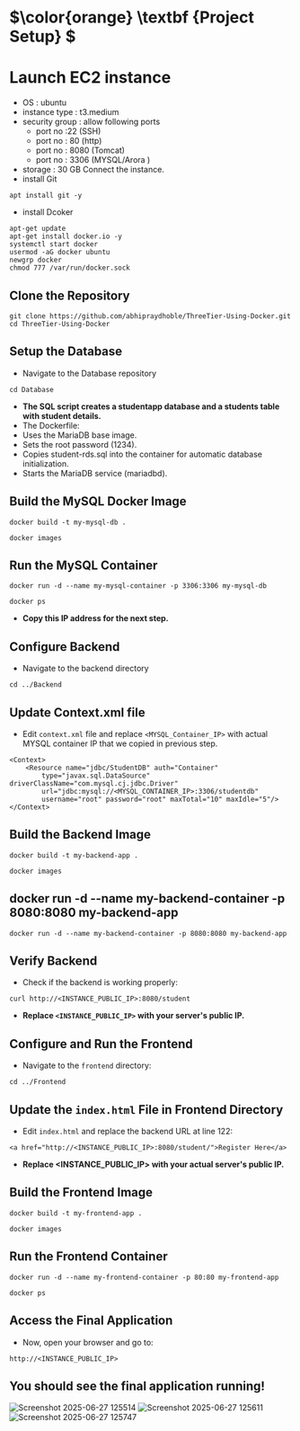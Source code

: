 # $\color{orange} \textbf {Project Setup} $
# Launch EC2 instance
   - OS : ubuntu
   - instance type : t3.medium
   - security group : allow following ports
      - port no :22 (SSH)
      - port no : 80 (http)
      - port no : 8080 (Tomcat)
      - port no : 3306 (MYSQL/Arora )
   - storage : 30 GB
Connect the instance.
- install Git
```
apt install git -y
```
- install Dcoker
```
apt-get update
apt-get install docker.io -y
systemctl start docker
usermod -aG docker ubuntu
newgrp docker
chmod 777 /var/run/docker.sock
```
## Clone the Repository
```
git clone https://github.com/abhipraydhoble/ThreeTier-Using-Docker.git
cd ThreeTier-Using-Docker
```
## Setup the Database
- Navigate to the Database repository
```
cd Database
```
- **The SQL script creates a studentapp database and a students table with student details.**
- The Dockerfile:
- Uses the MariaDB base image.
- Sets the root password (1234).
- Copies student-rds.sql into the container for automatic database initialization.
- Starts the MariaDB service (mariadbd).
## Build the MySQL Docker Image
```
docker build -t my-mysql-db .
```
```
docker images
```
## Run the MySQL Container
```
docker run -d --name my-mysql-container -p 3306:3306 my-mysql-db
```
```
docker ps
```
- **Copy this IP address for the next step.**
## Configure Backend
- Navigate to the backend directory
```
cd ../Backend
```
## Update Context.xml file
- Edit ``context.xml`` file and replace ``<MYSQL_Container_IP>`` with actual MYSQL container IP that we copied in previous step.
```
<Context>
    <Resource name="jdbc/StudentDB" auth="Container"
        type="javax.sql.DataSource" driverClassName="com.mysql.cj.jdbc.Driver"
        url="jdbc:mysql://<MYSQL_CONTAINER_IP>:3306/studentdb"
        username="root" password="root" maxTotal="10" maxIdle="5"/>
</Context>
```
##  Build the Backend Image
```
docker build -t my-backend-app .
```
```
docker images
```
## docker run -d --name my-backend-container -p 8080:8080 my-backend-app
```
docker run -d --name my-backend-container -p 8080:8080 my-backend-app
```
##  Verify Backend
- Check if the backend is working properly:
```
curl http://<INSTANCE_PUBLIC_IP>:8080/student
```
- **Replace ``<INSTANCE_PUBLIC_IP>`` with your server's public IP.**
## Configure and Run the Frontend
- Navigate to the ``frontend`` directory:
```
cd ../Frontend
```
## Update the ``index.html`` File in Frontend Directory
- Edit ``index.html`` and replace the backend URL at line 122:
```
<a href="http://<INSTANCE_PUBLIC_IP>:8080/student/">Register Here</a>
```
- **Replace <INSTANCE_PUBLIC_IP> with your actual server's public IP.**
##  Build the Frontend Image
```
docker build -t my-frontend-app .
```
```
docker images
```
## Run the Frontend Container
```
docker run -d --name my-frontend-container -p 80:80 my-frontend-app
```
```
docker ps
```
## Access the Final Application
- Now, open your browser and go to:
```
http://<INSTANCE_PUBLIC_IP>
```
## You should see the final application running!
![Screenshot 2025-06-27 125514](https://github.com/user-attachments/assets/4de2f6a6-411f-485d-a2a7-6c021e4a6022)
![Screenshot 2025-06-27 125611](https://github.com/user-attachments/assets/f1c9ce07-5fca-4255-b571-1da229cda9a0)
![Screenshot 2025-06-27 125747](https://github.com/user-attachments/assets/f4aed6e4-f31a-4555-8199-474232f9aac6)




